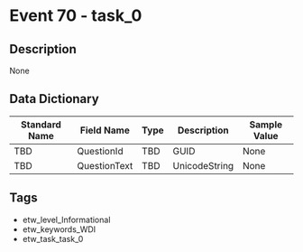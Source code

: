 # Event 70 - task_0

## Description
None

## Data Dictionary
|Standard Name|Field Name|Type|Description|Sample Value|
|---|---|---|---|---|
|TBD|QuestionId|TBD|GUID|None|None|
|TBD|QuestionText|TBD|UnicodeString|None|None|

## Tags
* etw_level_Informational
* etw_keywords_WDI
* etw_task_task_0